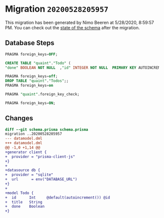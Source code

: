 # Migration `20200528205957`

This migration has been generated by Nimo Beeren at 5/28/2020, 8:59:57 PM.
You can check out the [state of the schema](./schema.prisma) after the migration.

## Database Steps

```sql
PRAGMA foreign_keys=OFF;

CREATE TABLE "quaint"."Todo" (
"done" BOOLEAN NOT NULL  ,"id" INTEGER NOT NULL  PRIMARY KEY AUTOINCREMENT,"title" TEXT NOT NULL  )

PRAGMA foreign_keys=off;
DROP TABLE "quaint"."Todos";;
PRAGMA foreign_keys=on

PRAGMA "quaint".foreign_key_check;

PRAGMA foreign_keys=ON;
```

## Changes

```diff
diff --git schema.prisma schema.prisma
migration ..20200528205957
--- datamodel.dml
+++ datamodel.dml
@@ -1,0 +1,14 @@
+generator client {
+  provider = "prisma-client-js"
+}
+
+datasource db {
+  provider = "sqlite"
+  url      = env("DATABASE_URL")
+}
+
+model Todo {
+  id      Int     @default(autoincrement()) @id
+  title   String
+  done    Boolean
+}
```


